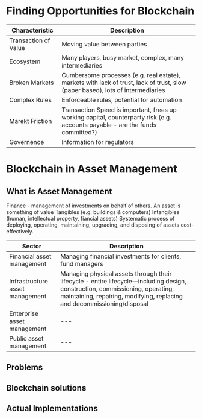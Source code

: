 # Finding Opportunities for Blockchain

| Characteristic | Description |
| --- | --- |
| Transaction of Value | Moving value between parties |
| Ecosystem | Many players, busy market, complex, many intermediaries  |
| Broken Markets | Cumbersome processes (e.g. real estate), markets with lack of trust, lack of trust, slow (paper based), lots of intermediaries |
| Complex Rules | Enforceable rules, potential for automation |
| Marekt Friction | Transaction Speed is important, frees up working capital, counterparty risk (e.g. accounts payable - are the funds committed?) |
| Governence | Information for regulators |

# Blockchain in Asset Management

## What is Asset Management

Finance - management of investments on behalf of others.
An asset is something of value
Tangibles (e.g. buildings & computers)
Intangibles (human, intellectual property, fiancial assets)
Systematic process of deploying, operating, maintaining, upgrading, and disposing of assets cost-effectively.

| Sector | Description |
| --- | --- |
| Financial asset management | Managing financial investments for clients, fund managers |
| Infrastructure asset management | Managing physical assets through their lifecycle - entire lifecycle—including design, construction, commissioning, operating, maintaining, repairing, modifying, replacing and decommissioning/disposal |
| Enterprise asset management | --- |
| Public asset management | --- |

## Problems


## Blockchain solutions


## Actual Implementations


###
